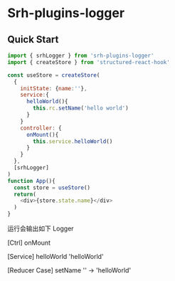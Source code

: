 # Srh-plugins-logger

## Quick Start

```js
import { srhLogger } from 'srh-plugins-logger'
import { createStore } from 'structured-react-hook'

const useStore = createStore(
  {
    initState: {name:''},
    service:{
      helloWorld(){
        this.rc.setName('hello world')
      }
    }
    controller: {
      onMount(){
        this.service.helloWorld()
      }
    }
  },
  [srhLogger]
)
function App(){
  const store = useStore()
  return(
    <div>{store.state.name}</div>
  )
}
```

运行会输出如下 Logger

[Ctrl] onMount

[Service]  helloWorld 'helloWorld'

[Reducer Case]   setName '' → 'helloWorld'
